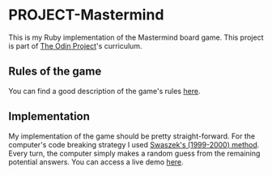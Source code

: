 # PROJECT-Mastermind
This is my Ruby implementation of the Mastermind board game. This project is part of [The Odin Project](https://www.theodinproject.com/home)'s curriculum.

## Rules of the game
You can find a good description of the game's rules [here](https://en.wikipedia.org/wiki/Mastermind_(board_game)).

## Implementation
My implementation of the game should be pretty straight-forward. For the computer's code breaking strategy I used [Swaszek's (1999-2000) method](https://puzzling.stackexchange.com/questions/546/clever-ways-to-solve-mastermind). Every turn, the computer simply makes a random guess from the remaining potential answers. You can access a live demo [here](https://repl.it/@pascatudor/PROJECT-Mastermind).
